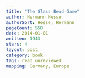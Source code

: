 ```yaml
---
title: "The Glass Bead Game"
author: Hermann Hesse
authorSort: Hesse, Hermann
pageCount: 558
date: 2014-01-01
written: 1943
stars: 4
layout: post
category: book
tags: read unreviewed
mapping: Germany, Europe
---
```

